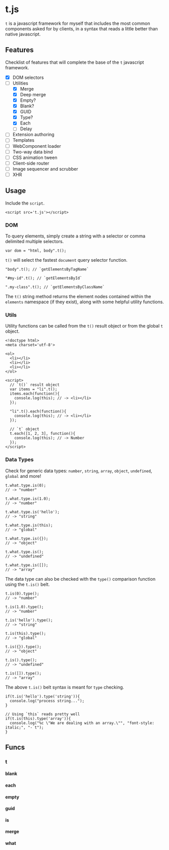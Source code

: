 # t.js
`t` is a javascript framework for myself that includes the most common components asked for by clients, in a syntax that reads a little better than native javascript.

## Features
Checklist of features that will complete the base of the `t` javascript framework.
- [x] DOM selectors
- [ ] Utilities
  - [x] Merge
  - [x] Deep merge
  - [x] Empty?
  - [x] Blank?
  - [x] GUID
  - [x] Type?
  - [x] Each
  - [ ] Delay
- [ ] Extension authoring
- [ ] Templates
- [ ] WebComponent loader
- [ ] Two-way data bind
- [ ] CSS animation tween
- [ ] Client-side router 
- [ ] Image sequencer and scrubber
- [ ] XHR

## Usage
Include the `script`.
```
<script src='t.js'></script>
```

### DOM
To query elements, simply create a string with a selector or comma delimited multiple selectors.
```
var dom = "html, body".t();
```

`t()` will select the fastest `document` query selector function.
```
"body".t(); // `getElementsByTagName`
```

```
"#my-id".t(); // `getElementsById`
```

```
".my-class".t(); // `getElementsByClassName`
```

The `t()` string method returns the element nodes contained within the `elements` namespace (if they exist), along with some helpful utility functions.


### Utils
Utility functions can be called from the `t()` result object or from the global `t` object.

```
<!doctype html>
<meta charset='utf-8'>

<ol>
  <li></li>
  <li></li>
  <li></li>
</ol>

<script>
  // `t()` result object
  var items = "li".t();
  items.each(function(){
    console.log(this); // -> <li></li>
  });

  "li".t().each(function(){
    console.log(this); // -> <li></li>
  });

  // `t` object
  t.each([1, 2, 3], function(){
    console.log(this); // -> Number
  });
</script>
```

### Data Types
Check for generic data types: `number`, `string`, `array`, `object`, `undefined`, `global` and more!
```
t.what.type.is(0);   
// -> "number"

t.what.type.is(1.0);
// -> "number"

t.what.type.is('hello');
// -> "string"

t.what.type.is(this);
// -> "global"

t.what.type.is({});
// -> "object"

t.what.type.is();
// -> "undefined"

t.what.type.is([]);
// -> "array"
```
The data type can also be checked with the `type()` comparison function using the `t.is()` belt.

```
t.is(0).type();   
// -> "number"

t.is(1.0).type();
// -> "number"

t.is('hello').type();
// -> "string"

t.is(this).type();
// -> "global"

t.is({}).type();
// -> "object"

t.is().type();
// -> "undefined"

t.is([]).type();
// -> "array"
```
The above `t.is()` belt syntax is meant for `type` checking.
```
if(t.is('hello').type('string')){
  console.log("process string...");
}

// Using `this` reads pretty well
if(t.is(this).type('array')){
  console.log("%c \"We are dealing with an array.\"", "font-style: italic;", "- t");
}
```

## Funcs

### t

#### blank

#### each

#### empty

#### guid

#### is

#### merge

#### what
